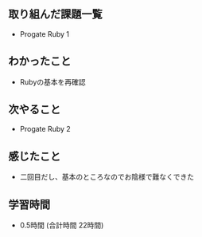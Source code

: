 ## 取り組んだ課題一覧
- Progate Ruby 1
## わかったこと
- Rubyの基本を再確認
## 次やること
- Progate Ruby 2
## 感じたこと
- 二回目だし、基本のところなのでお陰様で難なくできた
## 学習時間
- 0.5時間 (合計時間 22時間)

